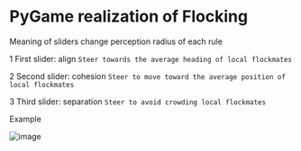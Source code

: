 
# PyGame realization of Flocking



Meaning of sliders change perception radius of each rule


  1 First slider: align 
  ```Steer towards the average heading of local flockmates```

  2 Second slider: cohesion
  ```Steer to move toward the average position of local flockmates```
   
  3 Third slider: separation
  ```Steer to avoid crowding local flockmates```
  
Example

![image](https://github.com/Sovraska/Flocking/assets/92330086/2f8e816b-e026-4218-9a61-ab0e2dc90bad)

